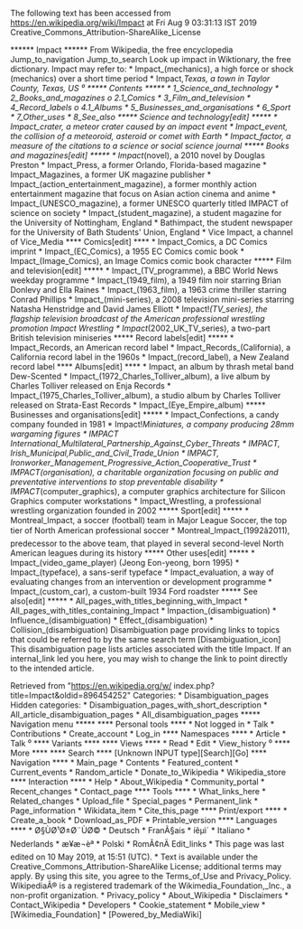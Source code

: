 The following text has been accessed from https://en.wikipedia.org/wiki/Impact at Fri Aug 9 03:31:13 IST 2019
Creative_Commons_Attribution-ShareAlike_License




















****** Impact ******
From Wikipedia, the free encyclopedia
Jump_to_navigation Jump_to_search
 Look up impact in Wiktionary, the free dictionary.
Impact may refer to:
    * Impact_(mechanics), a high force or shock (mechanics) over a short time
      period
    * Impact,_Texas, a town in Taylor County, Texas, US
⁰
***** Contents *****
    * 1_Science_and_technology
    * 2_Books_and_magazines
          o 2.1_Comics
    * 3_Film_and_television
    * 4_Record_labels
          o 4.1_Albums
    * 5_Businesses_and_organisations
    * 6_Sport
    * 7_Other_uses
    * 8_See_also
***** Science and technology[edit] *****
    * Impact_crater, a meteor crater caused by an impact event
    * Impact_event, the collision of a meteoroid, asteroid or comet with Earth
    * Impact_factor, a measure of the citations to a science or social science
      journal
***** Books and magazines[edit] *****
    * Impact_(novel), a 2010 novel by Douglas Preston
    * Impact_Press, a former Orlando, Florida-based magazine
    * Impact_Magazines, a former UK magazine publisher
    * Impact_(action_entertainment_magazine), a former monthly action
      entertainment magazine that focus on Asian action cinema and anime
    * Impact_(UNESCO_magazine), a former UNESCO quarterly titled IMPACT of
      science on society
    * Impact_(student_magazine), a student magazine for the University of
      Nottingham, England
    * Bathimpact, the student newspaper for the University of Bath Students'
      Union, England
    * Vice Impact, a channel of Vice_Media
**** Comics[edit] ****
    * Impact_Comics, a DC Comics imprint
    * Impact_(EC_Comics), a 1955 EC Comics comic book
    * Impact_(Image_Comics), an Image Comics comic book character
***** Film and television[edit] *****
    * Impact_(TV_programme), a BBC World News weekday programme
    * Impact_(1949_film), a 1949 film noir starring Brian Donlevy and Ella
      Raines
    * Impact_(1963_film), a 1963 crime thriller starring Conrad Phillips
    * Impact_(mini-series), a 2008 television mini-series starring Natasha
      Henstridge and David James Elliott
    * Impact!_(TV_series), the flagship television broadcast of the American
      professional wrestling promotion Impact Wrestling
    * Impact_(2002_UK_TV_series), a two-part British television miniseries
***** Record labels[edit] *****
    * Impact_Records, an American record label
    * Impact_Records_(California), a California record label in the 1960s
    * Impact_(record_label), a New Zealand record label
**** Albums[edit] ****
    * Impact, an album by thrash metal band Dew-Scented
    * Impact_(1972_Charles_Tolliver_album), a live album by Charles Tolliver
      released on Enja Records
    * Impact_(1975_Charles_Tolliver_album), a studio album by Charles Tolliver
      released on Strata-East Records
    * Impact_(Eye_Empire_album)
***** Businesses and organisations[edit] *****
    * Impact_Confections, a candy company founded in 1981
    * Impact!_Miniatures, a company producing 28mm wargaming figures
    * IMPACT International_Multilateral_Partnership_Against_Cyber_Threats
    * IMPACT, Irish_Municipal,_Public_and_Civil_Trade_Union
    * IMPACT, Ironworker_Management_Progressive_Action_Cooperative_Trust
    * IMPACT_(organisation), a charitable organization focusing on public and
      preventative interventions to stop preventable disability
    * IMPACT_(computer_graphics), a computer graphics architecture for Silicon
      Graphics computer workstations
    * Impact_Wrestling, a professional wrestling organization founded in 2002
***** Sport[edit] *****
    * Montreal_Impact, a soccer (football) team in Major League Soccer, the top
      tier of North American professional soccer
    * Montreal_Impact_(1992â2011), predecessor to the above team, that played
      in several second-level North American leagues during its history
***** Other uses[edit] *****
    * Impact_(video_game_player) (Jeong Eon-yeong, born 1995)
    * Impact_(typeface), a sans-serif typeface
    * Impact_evaluation, a way of evaluating changes from an intervention or
      development programme
    * Impact_(custom_car), a custom-built 1934 Ford roadster
***** See also[edit] *****
    * All_pages_with_titles_beginning_with_Impact
    * All_pages_with_titles_containing_Impact
    * Impaction_(disambiguation)
    * Influence_(disambiguation)
    * Effect_(disambiguation)
    * Collision_(disambiguation)
                      Disambiguation page providing links to topics that could
                      be referred to by the same search term
[Disambiguation_icon] This disambiguation page lists articles associated with
                      the title Impact.
                      If an internal_link led you here, you may wish to change
                      the link to point directly to the intended article.

Retrieved from "https://en.wikipedia.org/w/
index.php?title=Impact&oldid=896454252"
Categories:
    * Disambiguation_pages
Hidden categories:
    * Disambiguation_pages_with_short_description
    * All_article_disambiguation_pages
    * All_disambiguation_pages
***** Navigation menu *****
**** Personal tools ****
    * Not logged in
    * Talk
    * Contributions
    * Create_account
    * Log_in
**** Namespaces ****
    * Article
    * Talk
⁰
**** Variants ****
**** Views ****
    * Read
    * Edit
    * View_history
⁰
**** More ****
**** Search ****
[Unknown INPUT type][Search][Go]
**** Navigation ****
    * Main_page
    * Contents
    * Featured_content
    * Current_events
    * Random_article
    * Donate_to_Wikipedia
    * Wikipedia_store
**** Interaction ****
    * Help
    * About_Wikipedia
    * Community_portal
    * Recent_changes
    * Contact_page
**** Tools ****
    * What_links_here
    * Related_changes
    * Upload_file
    * Special_pages
    * Permanent_link
    * Page_information
    * Wikidata_item
    * Cite_this_page
**** Print/export ****
    * Create_a_book
    * Download_as_PDF
    * Printable_version
**** Languages ****
    * Ø§ÙØ¹Ø±Ø¨ÙØ©
    * Deutsch
    * FranÃ§ais
    * íêµ­ì´
    * Italiano
    * Nederlands
    * æ¥æ¬èª
    * Polski
    * RomÃ¢nÄ
Edit_links
    * This page was last edited on 10 May 2019, at 15:51 (UTC).
    * Text is available under the Creative_Commons_Attribution-ShareAlike
      License; additional terms may apply. By using this site, you agree to the
      Terms_of_Use and Privacy_Policy. WikipediaÂ® is a registered trademark of
      the Wikimedia_Foundation,_Inc., a non-profit organization.
    * Privacy_policy
    * About_Wikipedia
    * Disclaimers
    * Contact_Wikipedia
    * Developers
    * Cookie_statement
    * Mobile_view
    * [Wikimedia_Foundation]
    * [Powered_by_MediaWiki]
